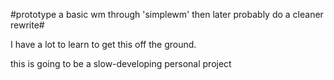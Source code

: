 #prototype a basic wm through 'simplewm' then later probably do a cleaner rewrite#

I have a lot to learn to get this off the ground.

this is going to be a slow-developing personal project

